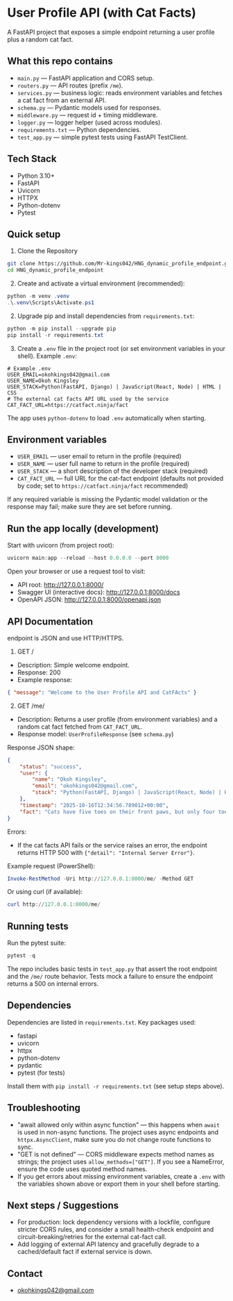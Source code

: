 # User Profile API (with Cat Facts)

A FastAPI project that exposes a simple endpoint returning a user profile plus a random cat fact.

## What this repo contains

- `main.py` — FastAPI application and CORS setup.
- `routers.py` — API routes (prefix `/me`).
- `services.py` — business logic: reads environment variables and fetches a cat fact from an external API.
- `schema.py` — Pydantic models used for responses.
- `middleware.py` — request id + timing middleware.
- `logger.py` — logger helper (used across modules).
- `requirements.txt` — Python dependencies.
- `test_app.py` — simple pytest tests using FastAPI TestClient.

## Tech Stack
- Python 3.10+
- FastAPI
- Uvicorn
- HTTPX
- Python-dotenv
- Pytest

## Quick setup 
1. Clone the Repository
``` bash 
git clone https://github.com/Mr-kings042/HNG_dynamic_profile_endpoint.git
cd HNG_dynamic_profile_endpoint
```
2. Create and activate a virtual environment (recommended):

```powershell
python -m venv .venv
.\.venv\Scripts\Activate.ps1
```

2. Upgrade pip and install dependencies from `requirements.txt`:

```powershell
python -m pip install --upgrade pip
pip install -r requirements.txt
```

3. Create a `.env` file in the project root (or set environment variables in your shell). Example `.env`:

```text
# Example .env
USER_EMAIL=okohkings042@gmail.com
USER_NAME=Okoh Kingsley
USER_STACK=Python(FastAPI, Django) | JavaScript(React, Node) | HTML | CSS
# The external cat facts API URL used by the service
CAT_FACT_URL=https://catfact.ninja/fact
```

The app uses `python-dotenv` to load `.env` automatically when starting.

## Environment variables

- `USER_EMAIL` — user email to return in the profile (required)
- `USER_NAME` — user full name to return in the profile (required)
- `USER_STACK` — a short description of the developer stack (required)
- `CAT_FACT_URL` — full URL for the cat-fact endpoint (defaults not provided by code; set to `https://catfact.ninja/fact` recommended)

If any required variable is missing the Pydantic model validation or the response may fail; make sure they are set before running.

## Run the app locally (development)

Start with uvicorn (from project root):

```powershell
uvicorn main:app --reload --host 0.0.0.0 --port 8000
```

Open your browser or use a request tool to visit:

- API root: http://127.0.0.1:8000/
- Swagger UI (interactive docs): http://127.0.0.1:8000/docs
- OpenAPI JSON: http://127.0.0.1:8000/openapi.json

## API Documentation

endpoint is JSON and use HTTP/HTTPS.

1) GET /

- Description: Simple welcome endpoint.
- Response: 200
- Example response:

```json
{ "message": "Welcome to the User Profile API and CatFActs" }
```

2) GET /me/

- Description: Returns a user profile (from environment variables) and a random cat fact fetched from `CAT_FACT_URL`.
- Response model: `UserProfileResponse` (see `schema.py`)

Response JSON shape:

```json
{
	"status": "success",
	"user": {
		"name": "Okoh Kingsley",
		"email": "okohkings042@gmail.com",
		"stack": "Python(FastAPI, Django) | JavaScript(React, Node) | HTML | CSS"
	},
	"timestamp": "2025-10-16T12:34:56.789012+00:00",
	"fact": "Cats have five toes on their front paws, but only four toes on their back paws."
}
```

Errors:
- If the cat facts API fails or the service raises an error, the endpoint returns HTTP 500 with `{"detail": "Internal Server Error"}`.

Example request (PowerShell):

```powershell
Invoke-RestMethod -Uri http://127.0.0.1:8000/me/ -Method GET
```

Or using curl (if available):

```powershell
curl http://127.0.0.1:8000/me/
```

## Running tests

Run the pytest suite:

```powershell
pytest -q
```

The repo includes basic tests in `test_app.py` that assert the root endpoint and the `/me/` route behavior. Tests mock a failure to ensure the endpoint returns a 500 on internal errors.

## Dependencies

Dependencies are listed in `requirements.txt`. Key packages used:

- fastapi
- uvicorn
- httpx
- python-dotenv
- pydantic
- pytest (for tests)

Install them with `pip install -r requirements.txt` (see setup steps above).

## Troubleshooting

- "await allowed only within async function" — this happens when `await` is used in non-async functions. The project uses async endpoints and `httpx.AsyncClient`, make sure you do not change route functions to sync.
- "GET is not defined" — CORS middleware expects method names as strings; the project uses `allow_methods=["GET"]`. If you see a NameError, ensure the code uses quoted method names.
- If you get errors about missing environment variables, create a `.env` with the variables shown above or export them in your shell before starting.

## Next steps / Suggestions

- For production: lock dependency versions with a lockfile, configure stricter CORS rules, and consider a small health-check endpoint and circuit-breaking/retries for the external cat-fact call.
- Add logging of external API latency and gracefully degrade to a cached/default fact if external service is down.

## Contact
- okohkings042@gmail.com

